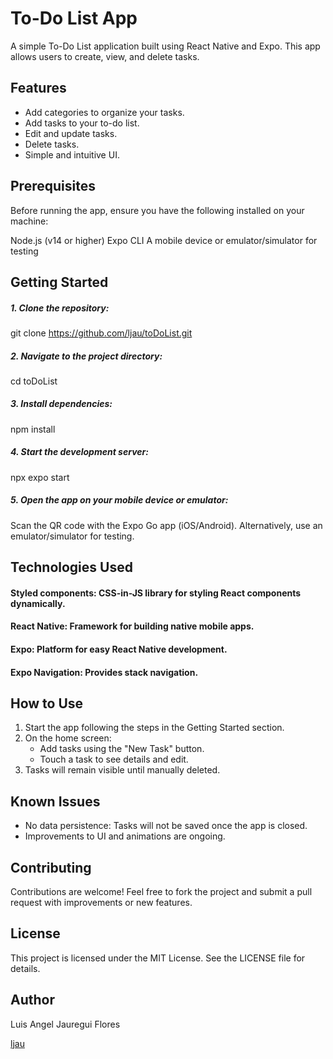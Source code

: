 # To-Do List App

A simple To-Do List application built using React Native and Expo.
This app allows users to create, view, and delete tasks.

## Features

- Add categories to organize your tasks.
- Add tasks to your to-do list.
- Edit and update tasks.
- Delete tasks.
- Simple and intuitive UI.

## Prerequisites

Before running the app, ensure you have the following installed on your machine:

Node.js (v14 or higher)
Expo CLI
A mobile device or emulator/simulator for testing

## Getting Started

##### 1. Clone the repository:

git clone https://github.com/ljau/toDoList.git

##### 2. Navigate to the project directory:

cd toDoList

##### 3. Install dependencies:

npm install

##### 4. Start the development server:

npx expo start

##### 5. Open the app on your mobile device or emulator:

Scan the QR code with the Expo Go app (iOS/Android).
Alternatively, use an emulator/simulator for testing.

## Technologies Used

#### Styled components: CSS-in-JS library for styling React components dynamically.

#### React Native: Framework for building native mobile apps.

#### Expo: Platform for easy React Native development.

#### Expo Navigation: Provides stack navigation.

## How to Use

1. Start the app following the steps in the Getting Started section.
2. On the home screen:
   - Add tasks using the "New Task" button.
   - Touch a task to see details and edit.
3. Tasks will remain visible until manually deleted.

## Known Issues

- No data persistence: Tasks will not be saved once the app is closed.
- Improvements to UI and animations are ongoing.

## Contributing

Contributions are welcome! Feel free to fork the project and submit a pull request with improvements or new features.

## License

This project is licensed under the MIT License. See the LICENSE file for details.

## Author

Luis Angel Jauregui Flores

[ljau](https://github.com/ljau)
